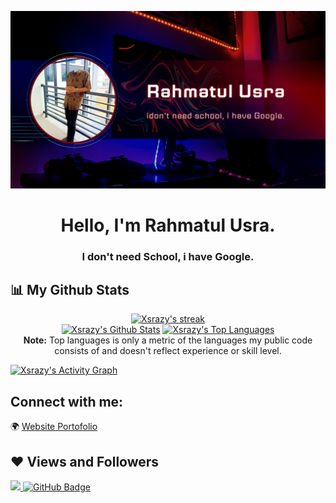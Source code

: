 ![](screenshot.png)
<br/>

<h1 align="center">Hello, I'm Rahmatul Usra.</h1>
<h3 align="center">I don't need School, i have Google.</h3>


## 📊 My Github Stats

<p align="center">
    <a href="https://github.com/xsrazy">
        <img title="🔥 Get streak stats for your profile at git.io/streak-stats" alt="Xsrazy's streak" src="https://github-readme-streak-stats.herokuapp.com/?user=xsrazy&theme=radical&hide_border=false&border_radius=4.5&locale=en&date_format=&mode=daily&properties=background"/>
    </a>

  <br/>
    <a href="https://github.com/xsrazy"><img alt="Xsrazy's Github Stats" src="https://github-readme-stats.vercel.app/api?username=Xsrazy&show_icons=true&theme=radical" /></a>
  <a href="https://github.com/xsrazy"><img alt="Xsrazy's Top Languages" src="https://github-readme-stats.vercel.app/api/top-langs/?username=xsrazy&langs_count=8&count_private=true&layout=compact&theme=react&hide_border=true&bg_color=0D1117" /></a>
  <br/>
  <b>Note:</b> Top languages is only a metric of the languages my public code consists of and doesn't reflect experience or skill level.
<br/>

<a href="https://github.com/xsrazy"><img alt="Xsrazy's Activity Graph" src="https://github-readme-activity-graph.cyclic.app/graph?username=Xsrazy&theme=tokyo-night" /></a>
</p>


## Connect with me:
<p align="left">

 🌍  [Website Portofolio](http://xsrazy.github.io/)
</p>

## ❤ Views and Followers
<a href="https://github.com/xsrazy">
    <img src="https://komarev.com/ghpvc/?username=xsrazy">
</a>
<a href="https://github.com/xsrazy?tab=followers"><img src="https://img.shields.io/github/followers/torvalds?label=Followers&style=social" alt="GitHub Badge"></a>

